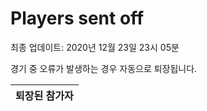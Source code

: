 # Players sent off
최종 업데이트: 2020년 12월 23일 23시 05분


경기 중 오류가 발생하는 경우 자동으로 퇴장됩니다.


| 퇴장된 참가자 |
|:---:|